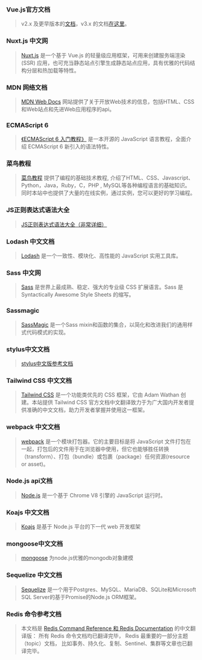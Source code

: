 ### Vue.js官方文档
>  v2.x 及更早版本的[文档](https://cn.vuejs.org/)，v3.x 的文档[在这里](https://v3.cn.vuejs.org/)。

### Nuxt.js 中文网
>  [Nuxt.js](https://www.nuxtjs.cn/) 是一个基于 Vue.js 的轻量级应用框架，可用来创建服务端渲染 (SSR) 应用，也可充当静态站点引擎生成静态站点应用，具有优雅的代码结构分层和热加载等特性。

### MDN 网络文档
>  [MDN Web Docs](https://developer.mozilla.org/zh-CN/) 网站提供了关于开放Web技术的信息，包括HTML、CSS和Web站点和先进Web应用程序的api。

### ECMAScript 6
>  [《ECMAScript 6 入门教程》](https://es6.ruanyifeng.com/) 是一本开源的 JavaScript 语言教程，全面介绍 ECMAScript 6 新引入的语法特性。

### 菜鸟教程
>  [菜鸟教程](https://www.runoob.com/) 提供了编程的基础技术教程, 介绍了HTML、CSS、Javascript、Python，Java，Ruby，C，PHP , MySQL等各种编程语言的基础知识。 同时本站中也提供了大量的在线实例，通过实例，您可以更好的学习编程。

### JS正则表达式语法大全
>  [JS正则表达式语法大全（非常详细）](http://c.biancheng.net/view/5632.html)

### Lodash 中文文档
>  [Lodash](https://www.lodashjs.com/) 是一个一致性、模块化、高性能的 JavaScript 实用工具库。

### Sass 中文网
>  [Sass](https://www.sasscss.com/) 是世界上最成熟、稳定、强大的专业级 CSS 扩展语言。Sass 是 Syntactically Awesome Style Sheets 的缩写。

### Sassmagic
>  [SassMagic](http://w3cplus.github.io/SassMagic/) 是一个Sass mixin和函数的集合，以简化和改进我们的通用样式代码模式的实现。

### stylus中文文档
>  [stylus中文版参考文档](https://www.zhangxinxu.com/jq/stylus/)

### Tailwind CSS 中文文档
>  [Tailwind CSS](https://www.tailwindcss.cn/) 是一个功能类优先的 CSS 框架，它由 Adam Wathan 创建。本站提供 Tailwind CSS 官方文档中文翻译致力于为广大国内开发者提供准确的中文文档，助力开发者掌握并使用这一框架。

### webpack 中文文档
>  [webpack](https://webpack.docschina.org/concepts/) 是一个模块打包器。它的主要目标是将 JavaScript 文件打包在一起，打包后的文件用于在浏览器中使用，但它也能够胜任转换（transform）、打包（bundle）或包裹（package）任何资源(resource or asset)。

### Node.js api文档
>  [Node.js](http://nodejs.cn/api/) 是一个基于 Chrome V8 引擎的 JavaScript 运行时。

### Koajs 中文文档
>  [Koajs](https://koa.bootcss.com/) 是基于 Node.js 平台的下一代 web 开发框架

### mongoose中文文档
>  [mongoose](http://www.mongoosejs.net/) 为node.js优雅的mongodb对象建模

### Sequelize 中文文档
>  [Sequelize](https://itbilu.com/nodejs/npm/sequelize-docs-v5.html) 是一个用于Postgres、MySQL、MariaDB、SQLite和Microsoft SQL Server的基于Promise的Node.js ORM框架。

### Redis 命令参考文档
>  本文档是 [Redis Command Reference 和 Redis Documentation](http://doc.redisfans.com/) 的中文翻译版： 所有 Redis 命令文档均已翻译完毕， Redis 最重要的一部分主题（topic）文档， 比如事务、持久化、复制、Sentinel、集群等文章也已翻译完毕。